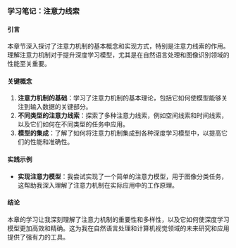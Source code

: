 ### 学习笔记：注意力线索

#### 引言
本章节深入探讨了注意力机制的基本概念和实现方式，特别是注意力线索的作用。理解注意力机制对于提升深度学习模型，尤其是在自然语言处理和图像识别领域的性能至关重要。

#### 关键概念
1. **注意力机制的基础**：学习了注意力机制的基本理论，包括它如何使模型能够关注到输入数据的关键部分。
2. **不同类型的注意力线索**：探索了多种注意力线索，例如空间线索和时间线索，以及它们如何在不同类型的任务中应用。
3. **模型的集成**：了解了如何将注意力机制集成到各种深度学习模型中，以提高它们的性能和准确性。

#### 实践示例
- **实现注意力模型**：我尝试实现了一个简单的注意力模型，用于图像分类任务，这帮助我深入理解了注意力机制在实际应用中的工作原理。

#### 结论
本章的学习让我深刻理解了注意力机制的重要性和多样性，以及它如何使深度学习模型更加高效和精确。这为我在自然语言处理和计算机视觉领域的未来研究和应用提供了强有力的工具。
